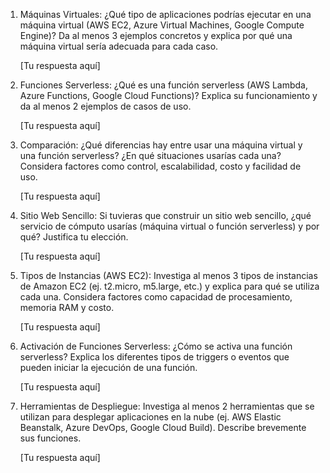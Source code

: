 1. Máquinas Virtuales: ¿Qué tipo de aplicaciones podrías ejecutar en una máquina virtual (AWS EC2, Azure Virtual Machines, Google Compute Engine)? Da al menos 3 ejemplos concretos y explica por qué una máquina virtual sería adecuada para cada caso.

    [Tu respuesta aquí]

2. Funciones Serverless: ¿Qué es una función serverless (AWS Lambda, Azure Functions, Google Cloud Functions)? Explica su funcionamiento y da al menos 2 ejemplos de casos de uso.

    [Tu respuesta aquí]

3. Comparación: ¿Qué diferencias hay entre usar una máquina virtual y una función serverless? ¿En qué situaciones usarías cada una?  Considera factores como control, escalabilidad, costo y facilidad de uso.

    [Tu respuesta aquí]

4. Sitio Web Sencillo: Si tuvieras que construir un sitio web sencillo, ¿qué servicio de cómputo usarías (máquina virtual o función serverless) y por qué?  Justifica tu elección.

    [Tu respuesta aquí]

5. Tipos de Instancias (AWS EC2): Investiga al menos 3 tipos de instancias de Amazon EC2 (ej. t2.micro, m5.large, etc.) y explica para qué se utiliza cada una. Considera factores como capacidad de procesamiento, memoria RAM y costo.

    [Tu respuesta aquí]

6. Activación de Funciones Serverless: ¿Cómo se activa una función serverless? Explica los diferentes tipos de triggers o eventos que pueden iniciar la ejecución de una función.

    [Tu respuesta aquí]

7. Herramientas de Despliegue: Investiga al menos 2 herramientas que se utilizan para desplegar aplicaciones en la nube (ej. AWS Elastic Beanstalk, Azure DevOps, Google Cloud Build). Describe brevemente sus funciones.

    [Tu respuesta aquí]
